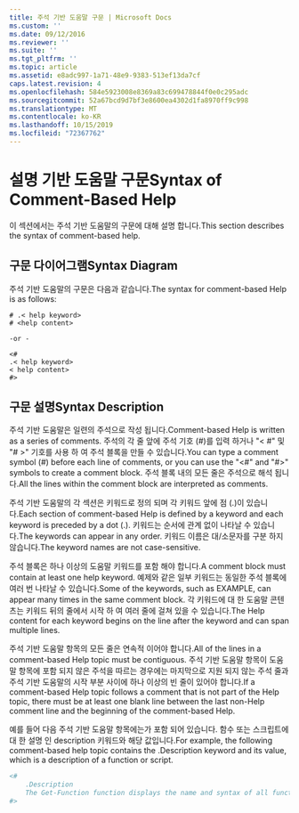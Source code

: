 ```yaml
---
title: 주석 기반 도움말 구문 | Microsoft Docs
ms.custom: ''
ms.date: 09/12/2016
ms.reviewer: ''
ms.suite: ''
ms.tgt_pltfrm: ''
ms.topic: article
ms.assetid: e8adc997-1a71-48e9-9383-513ef13da7cf
caps.latest.revision: 4
ms.openlocfilehash: 584e5923008e8369a83c699478844f0e0c295adc
ms.sourcegitcommit: 52a67bcd9d7bf3e8600ea4302d1fa8970ff9c998
ms.translationtype: MT
ms.contentlocale: ko-KR
ms.lasthandoff: 10/15/2019
ms.locfileid: "72367762"
---
```

# <a name="syntax-of-comment-based-help"></a><span data-ttu-id="c9081-102">설명 기반 도움말 구문</span><span class="sxs-lookup"><span data-stu-id="c9081-102">Syntax of Comment-Based Help</span></span>

<span data-ttu-id="c9081-103">이 섹션에서는 주석 기반 도움말의 구문에 대해 설명 합니다.</span><span class="sxs-lookup"><span data-stu-id="c9081-103">This section describes the syntax of comment-based help.</span></span>

## <a name="syntax-diagram"></a><span data-ttu-id="c9081-104">구문 다이어그램</span><span class="sxs-lookup"><span data-stu-id="c9081-104">Syntax Diagram</span></span>

 <span data-ttu-id="c9081-105">주석 기반 도움말의 구문은 다음과 같습니다.</span><span class="sxs-lookup"><span data-stu-id="c9081-105">The syntax for comment-based Help is as follows:</span></span>

```
# .< help keyword>
# <help content>

-or -

<#
.< help keyword>
< help content>
#>
```

## <a name="syntax-description"></a><span data-ttu-id="c9081-106">구문 설명</span><span class="sxs-lookup"><span data-stu-id="c9081-106">Syntax Description</span></span>

 <span data-ttu-id="c9081-107">주석 기반 도움말은 일련의 주석으로 작성 됩니다.</span><span class="sxs-lookup"><span data-stu-id="c9081-107">Comment-based Help is written as a series of comments.</span></span> <span data-ttu-id="c9081-108">주석의 각 줄 앞에 주석 기호 (#)를 입력 하거나 "\< #" 및 "# >" 기호를 사용 하 여 주석 블록을 만들 수 있습니다.</span><span class="sxs-lookup"><span data-stu-id="c9081-108">You can type a comment symbol (#) before each line of comments, or you can use the "\<#" and "#>" symbols to create a comment block.</span></span> <span data-ttu-id="c9081-109">주석 블록 내의 모든 줄은 주석으로 해석 됩니다.</span><span class="sxs-lookup"><span data-stu-id="c9081-109">All the lines within the comment block are interpreted as comments.</span></span>

 <span data-ttu-id="c9081-110">주석 기반 도움말의 각 섹션은 키워드로 정의 되며 각 키워드 앞에 점 (.)이 있습니다.</span><span class="sxs-lookup"><span data-stu-id="c9081-110">Each section of comment-based Help is defined by a keyword and each keyword is preceded by a dot (.).</span></span> <span data-ttu-id="c9081-111">키워드는 순서에 관계 없이 나타날 수 있습니다.</span><span class="sxs-lookup"><span data-stu-id="c9081-111">The keywords can appear in any order.</span></span> <span data-ttu-id="c9081-112">키워드 이름은 대/소문자를 구분 하지 않습니다.</span><span class="sxs-lookup"><span data-stu-id="c9081-112">The keyword names are not case-sensitive.</span></span>

 <span data-ttu-id="c9081-113">주석 블록은 하나 이상의 도움말 키워드를 포함 해야 합니다.</span><span class="sxs-lookup"><span data-stu-id="c9081-113">A comment block must contain at least one help keyword.</span></span> <span data-ttu-id="c9081-114">예제와 같은 일부 키워드는 동일한 주석 블록에 여러 번 나타날 수 있습니다.</span><span class="sxs-lookup"><span data-stu-id="c9081-114">Some of the keywords, such as EXAMPLE, can appear many times in the same comment block.</span></span> <span data-ttu-id="c9081-115">각 키워드에 대 한 도움말 콘텐츠는 키워드 뒤의 줄에서 시작 하 여 여러 줄에 걸쳐 있을 수 있습니다.</span><span class="sxs-lookup"><span data-stu-id="c9081-115">The Help content for each keyword begins on the line after the keyword and can span multiple lines.</span></span>

 <span data-ttu-id="c9081-116">주석 기반 도움말 항목의 모든 줄은 연속적 이어야 합니다.</span><span class="sxs-lookup"><span data-stu-id="c9081-116">All of the lines in a comment-based Help topic must be contiguous.</span></span> <span data-ttu-id="c9081-117">주석 기반 도움말 항목이 도움말 항목에 포함 되지 않은 주석을 따르는 경우에는 마지막으로 지원 되지 않는 주석 줄과 주석 기반 도움말의 시작 부분 사이에 하나 이상의 빈 줄이 있어야 합니다.</span><span class="sxs-lookup"><span data-stu-id="c9081-117">If a comment-based Help topic follows a comment that is not part of the Help topic, there must be at least one blank line between the last non-Help comment line and the beginning of the comment-based Help.</span></span>

 <span data-ttu-id="c9081-118">예를 들어 다음 주석 기반 도움말 항목에는가 포함 되어 있습니다. 함수 또는 스크립트에 대 한 설명 인 description 키워드와 해당 값입니다.</span><span class="sxs-lookup"><span data-stu-id="c9081-118">For example, the following comment-based help topic contains the .Description keyword and its value, which is a description of a function or script.</span></span>

```powershell
<#
    .Description
    The Get-Function function displays the name and syntax of all functions in the session.
#>
```